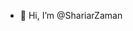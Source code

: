 - 👋 Hi, I’m @ShariarZaman

<!---
ShariarZaman/ShariarZaman is a ✨ special ✨ repository because its `README.md` (this file) appears on your GitHub profile.
You can click the Preview link to take a look at your changes.
--->
